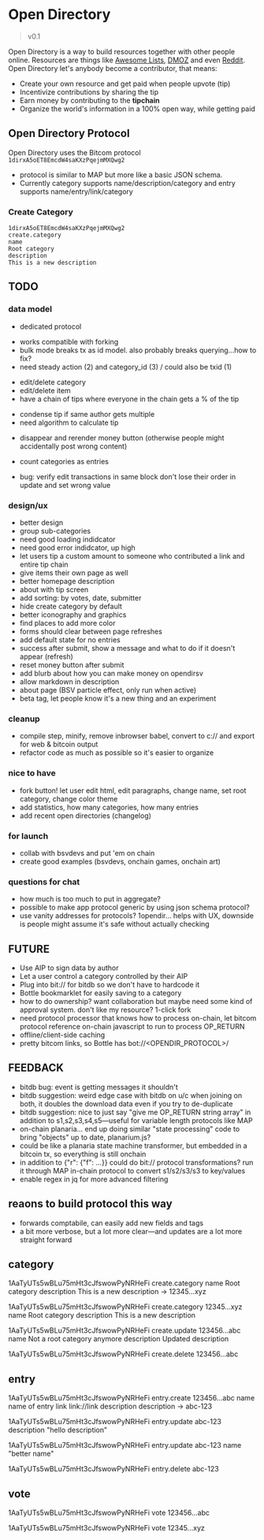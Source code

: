 # Open Directory

> v0.1

Open Directory is a way to build resources together with other people online. Resources are things like [Awesome Lists](https://github.com/sindresorhus/awesome), [DMOZ](http://dmoz-odp.org) and even [Reddit](https://www.reddit.com). Open Directory let's anybody become a contributor, that means:

* Create your own resource and get paid when people upvote (tip)
* Incentivize contributions by sharing the tip
* Earn money by contributing to the **tipchain**
* Organize the world's information in a 100% open way, while getting paid

## Open Directory Protocol

Open Directory uses the Bitcom protocol `1dirxA5oET8EmcdW4saKXzPqejmMXQwg2`

* protocol is similar to MAP but more like a basic JSON schema.
* Currently category supports name/description/category and entry supports name/entry/link/category

### Create Category

    1dirxA5oET8EmcdW4saKXzPqejmMXQwg2
    create.category
    name
    Root category
    description
    This is a new description

## TODO

### data model

* dedicated protocol
 - works compatible with forking
 - bulk mode breaks tx as id model. also probably breaks querying...how to fix?
 - need steady action (2) and category_id (3) / could also be txid (1)

* edit/delete category
* edit/delete item
* have a chain of tips where everyone in the chain gets a % of the tip
 - condense tip if same author gets multiple
 - need algorithm to calculate tip
* disappear and rerender money button (otherwise people might accidentally post wrong content)
* count categories as entries

* bug: verify edit transactions in same block don't lose their order in update and set wrong value

### design/ux
* better design
* group sub-categories
* need good loading indidcator
* need good error indidcator, up high
* let users tip a custom amount to someone who contributed a link and entire tip chain
* give items their own page as well
* better homepage description
* about with tip screen
* add sorting: by votes, date, submitter
* hide create category by default
* better iconography and graphics
* find places to add more color
* forms should clear between page refreshes
* add default state for no entries
* success after submit, show a message and what to do if it doesn't appear (refresh)
* reset money button after submit
* add blurb about how you can make money on opendirsv
* allow markdown in description
* about page (BSV particle effect, only run when active)
* beta tag, let people know it's a new thing and an experiment

### cleanup
* compile step, minify, remove inbrowser babel, convert to c:// and export for web & bitcoin output
* refactor code as much as possible so it's easier to organize

### nice to have
* fork button! let user edit html, edit paragraphs, change name, set root category, change color theme
* add statistics, how many categories, how many entries
* add recent open directories (changelog)

### for launch
* collab with bsvdevs and put 'em on chain
* create good examples (bsvdevs, onchain games, onchain art)

### questions for chat
* how much is too much to put in aggregate?
* possible to make app protocol generic by using json schema protocol?
* use vanity addresses for protocols? 1opendir... helps with UX, downside is people might assume it's safe without actually checking


## FUTURE

* Use AIP to sign data by author
* Let a user control a category controlled by their AIP
* Plug into bit:// for bitdb so we don't have to hardcode it
* Bottle bookmarklet for easily saving to a category
* how to do ownership? want collaboration but maybe need some kind of approval system. don't like my resource? 1-click fork
* need protocol processor that knows how to process on-chain, let bitcom protocol reference on-chain javascript to run to process OP_RETURN
* offline/client-side caching
* pretty bitcom links, so Bottle has bot://<OPENDIR_PROTOCOL>/<txid>


## FEEDBACK
* bitdb bug: event is getting messages it shouldn't
* bitdb suggestion: weird edge case with bitdb on u/c when joining on both, it doubles the download data even if you try to de-duplicate
* bitdb suggestion: nice to just say "give me OP_RETURN string array" in addition to s1,s2,s3,s4,s5—useful for variable length protocols like MAP
* on-chain planaria... end up doing similar "state processing" code to bring "objects" up to date, planarium.js?
 * could be like a planaria state machine transformer, but embedded in a bitcoin tx, so everything is still onchain
 * in addition to {"r": {"f": ...}} could do bit:// protocol transformations? run it through MAP in-chain protocol to convert s1/s2/s3/s3 to key/values
* enable regex in jq for more advanced filtering

## reaons to build protocol this way
- forwards comptabile, can easily add new fields and tags
- a bit more verbose, but a lot more clear—and updates are a lot more straight forward


## category

1AaTyUTs5wBLu75mHt3cJfswowPyNRHeFi
create.category
name
Root category
description
This is a new description
-> 12345...xyz

1AaTyUTs5wBLu75mHt3cJfswowPyNRHeFi
create.category
12345...xyz
name
Root category
description
This is a new description

1AaTyUTs5wBLu75mHt3cJfswowPyNRHeFi
create.update
123456...abc
name
Not a root category anymore
description
Updated description

1AaTyUTs5wBLu75mHt3cJfswowPyNRHeFi
create.delete
123456...abc

## entry

1AaTyUTs5wBLu75mHt3cJfswowPyNRHeFi
entry.create
123456...abc
name
name of entry
link
link://link
description
description
-> abc-123

1AaTyUTs5wBLu75mHt3cJfswowPyNRHeFi
entry.update
abc-123
description
"hello description"

1AaTyUTs5wBLu75mHt3cJfswowPyNRHeFi
entry.update
abc-123
name
"better name"

1AaTyUTs5wBLu75mHt3cJfswowPyNRHeFi
entry.delete
abc-123

## vote

1AaTyUTs5wBLu75mHt3cJfswowPyNRHeFi
vote
123456...abc

1AaTyUTs5wBLu75mHt3cJfswowPyNRHeFi
vote
12345...xyz

